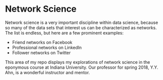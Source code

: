 # Network Science
Network science is a very important discipline within data science, because so many of the data sets that interest us can be characterized as networks. The list is endless, but here are a few prominent examples:
* Friend networks on Facebook
* Professional networks on LinkedIn
* Follower networks on Twitter

This area of my repo displays my explorations of network science in the eponymous course at Indiana University. Our professor for spring 2018, Y.Y. Ahn, is a wonderful instructor and mentor. 
